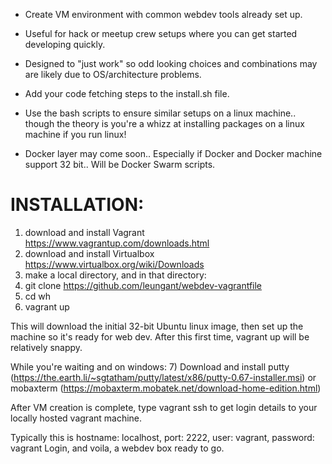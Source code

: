 + Create VM environment with common webdev tools already set up. 
+ Useful for hack or meetup crew setups where you can get started developing quickly.
+ Designed to "just work" so odd looking choices and combinations may are likely due to OS/architecture problems.

+ Add your code fetching steps to the install.sh file.

+ Use the bash scripts to ensure similar setups on a linux machine.. though the theory is you're a whizz at installing packages on a linux machine if you run linux!

+ Docker layer may come soon.. Especially if Docker and Docker machine support 32 bit.. Will be Docker Swarm scripts.

INSTALLATION:
=============
1) download and install Vagrant https://www.vagrantup.com/downloads.html
2) download and install Virtualbox https://www.virtualbox.org/wiki/Downloads
3) make a local directory, and in that directory:
4) git clone https://github.com/leungant/webdev-vagrantfile
5) cd wh
6) vagrant up

This will download the initial 32-bit Ubuntu linux image, then set up the machine so it's ready for web dev. After this first time, vagrant up will be relatively snappy.

While you're waiting and on windows:
7) Download and install putty (https://the.earth.li/~sgtatham/putty/latest/x86/putty-0.67-installer.msi) or mobaxterm (https://mobaxterm.mobatek.net/download-home-edition.html)

After VM creation is complete, type 
vagrant ssh 
to get login details to your locally hosted vagrant machine.

Typically this is hostname: localhost, port: 2222, user: vagrant, password: vagrant
Login, and voila, a webdev box ready to go.

